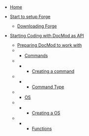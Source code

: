 <!-- docs/_sidebar.md -->


* [Home](./)

* [Start to setup Forge](./tutorials/forge/index.md)
  * [Downloading Forge](./tutorials/forge/index)

* [Starting Coding with DocMod as API](./tutorials/docmod/index.md)
  * [Preparing DocMod to work with](./tutorials/docmod/index.md)
  * * [Commands](./tutorials/docmod/1-Commands.md)
  * * * [Creating a command](./tutorials/docmod/1b-Creating_a_command.md)
  * * * [Command Type](./tutorials/docmod/step/2-CommandType.md)
  * * [OS](./tutorials/docmod/step/os/1-Creating_your_os.md)
  * * * [Creating a OS](./tutorials/docmod/step/os/1-Creating_your_os.md)
  * * * [Functions](./tutorials/docmod/step/os/2-Functions.md)